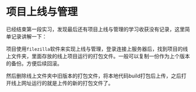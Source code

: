 # 项目上线与管理
已经结束第一段实习，发现最后还有项目上线与管理的学习收获没有记录，这里简单记录讲解一下：

项目使用`filezilla`软件来实现上线与管理，登录连接上服务器后，找到项目的线上文件夹，里面存放的线上项目运行的打包文件。一般可以复制一份作为上个版本的备份。方便后续回滚。

然后删除线上文件夹中旧版本的打包文件，将本地代码build打包后上传，之后打开线上网址运行的就是上传的新的打包文件了。

